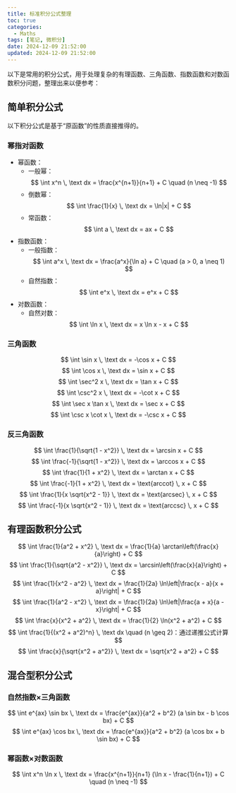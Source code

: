 ```yaml
---
title: 标准积分公式整理
toc: true
categories:
  - Maths
tags: [笔记, 微积分]
date: 2024-12-09 21:52:00
updated: 2024-12-09 21:52:00
---
```


以下是常用的积分公式，用于处理复杂的有理函数、三角函数、指数函数和对数函数积分问题，整理出来以便参考：

<!-- more -->

## 简单积分公式

以下积分公式是基于“原函数”的性质直接推得的。

### 幂指对函数

- 幂函数：
  - 一般幂：
    $$ \int x^n \, \text dx = \frac{x^{n+1}}{n+1} + C \quad (n \neq -1) $$
  - 倒数幂：
    $$ \int \frac{1}{x} \, \text dx = \ln|x| + C $$
  - 常函数：
    $$ \int a \, \text dx = ax + C $$
- 指数函数：
  - 一般指数：
    $$ \int a^x \, \text dx = \frac{a^x}{\ln a} + C \quad (a > 0, a \neq 1) $$
  - 自然指数：
    $$ \int e^x \, \text dx = e^x + C $$
- 对数函数：
  - 自然对数：
    $$ \int \ln x \, \text dx = x \ln x - x + C $$

### 三角函数

$$
\int \sin x \, \text dx = -\cos x + C
$$
$$
\int \cos x \, \text dx = \sin x + C
$$
$$
\int \sec^2 x \, \text dx = \tan x + C
$$
$$
\int \csc^2 x \, \text dx = -\cot x + C
$$
$$
\int \sec x \tan x \, \text dx = \sec x + C
$$
$$
\int \csc x \cot x \, \text dx = -\csc x + C
$$

### 反三角函数
$$
\int \frac{1}{\sqrt{1 - x^2}} \, \text dx = \arcsin x + C
$$
$$
\int \frac{-1}{\sqrt{1 - x^2}} \, \text dx = \arccos x + C
$$
$$
\int \frac{1}{1 + x^2} \, \text dx = \arctan x + C
$$
$$
\int \frac{-1}{1 + x^2} \, \text dx = \text{arccot} \, x + C
$$
$$
\int \frac{1}{x \sqrt{x^2 - 1}} \, \text dx = \text{arcsec} \, x + C
$$
$$
\int \frac{-1}{x \sqrt{x^2 - 1}} \, \text dx = \text{arccsc} \, x + C
$$

## 有理函数积分公式

$$
\int \frac{1}{a^2 + x^2} \, \text dx = \frac{1}{a} \arctan\left(\frac{x}{a}\right) + C
$$
$$
\int \frac{1}{\sqrt{a^2 - x^2}} \, \text dx = \arcsin\left(\frac{x}{a}\right) + C
$$
$$
\int \frac{1}{x^2 - a^2} \, \text dx = \frac{1}{2a} \ln\left|\frac{x - a}{x + a}\right| + C
$$
$$
\int \frac{1}{a^2 - x^2} \, \text dx = \frac{1}{2a} \ln\left|\frac{a + x}{a - x}\right| + C
$$
$$
\int \frac{x}{x^2 + a^2} \, \text dx = \frac{1}{2} \ln(x^2 + a^2) + C
$$
$$
\int \frac{1}{(x^2 + a^2)^n} \, \text dx \quad (n \geq 2)：通过递推公式计算
$$
$$
\int \frac{x}{\sqrt{x^2 + a^2}} \, \text dx = \sqrt{x^2 + a^2} + C
$$

## 混合型积分公式

### 自然指数×三角函数

$$
\int e^{ax} \sin bx \, \text dx = \frac{e^{ax}}{a^2 + b^2} (a \sin bx - b \cos bx) + C
$$
$$
\int e^{ax} \cos bx \, \text dx = \frac{e^{ax}}{a^2 + b^2} (a \cos bx + b \sin bx) + C
$$

### 幂函数×对数函数

$$
\int x^n \ln x \, \text dx = \frac{x^{n+1}}{n+1} (\ln x - \frac{1}{n+1}) + C \quad (n \neq -1)
$$
